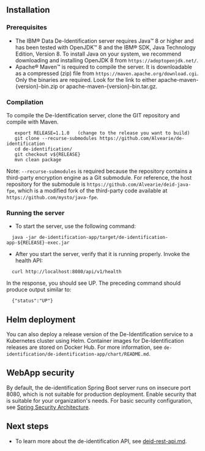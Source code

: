 ## Installation

### Prerequisites
   - The IBM® Data De-Identification server requires Java™ 8 or higher and has been tested with OpenJDK™ 8 and the IBM® SDK, Java Technology Edition, Version 8.  To install Java on your system, we recommend downloading and installing OpenJDK 8 from `https://adoptopenjdk.net/`.
   - Apache® Maven™ is required to compile the server. It is downloadable as a compressed (zip) file from `https://maven.apache.org/download.cgi`. Only the binaries are required. Look for the link to either apache-maven-{version}-bin.zip or apache-maven-{version}-bin.tar.gz.

### Compilation
To compile the De-Identification server, clone the GIT repository and compile with Maven.

```
   export RELEASE=1.1.0   (change to the release you want to build)
   git clone --recurse-submodules https://github.com/Alvearie/de-identification
   cd de-identification/
   git checkout v${RELEASE}
   mvn clean package
```

 Note: `--recurse-submodules` is required because the repository contains a third-party encryption engine as a Git submodule.  For reference, the
 host repository for the submodule is `https://github.com/Alvearie/deid-java-fpe`, which is a modified fork of the third-party code available at `https://github.com/mysto/java-fpe`.

### Running the server

 - To start the server, use the following command: 

 ```
   java -jar de-identification-app/target/de-identification-app-${RELEASE}-exec.jar
 ```

 - After you start the server, verify that it is running properly. Invoke the health API:

 ```
   curl http://localhost:8080/api/v1/health
 ```

 In the response, you should see UP. The preceding command should produce output similar to:

 ```
   {"status":"UP"}
 ```

## Helm deployment
You can also deploy a release version of the De-Identification service to a Kubernetes cluster using Helm.  Container images for De-Identification releases are stored on Docker Hub.  For more information, see `de-identification/de-identification-app/chart/README.md`.

## WebApp security
By default, the de-identification Spring Boot server runs on insecure port 8080, which is not suitable for production deployment. Enable security that is suitable for your organization's needs. For basic security configuration, see [Spring Security Architecture](https://spring.io/guides/topicals/spring-security-architecture/).

## Next steps

- To learn more about the de-identification API, see [deid-rest-api.md](deid-rest-api.md). 
